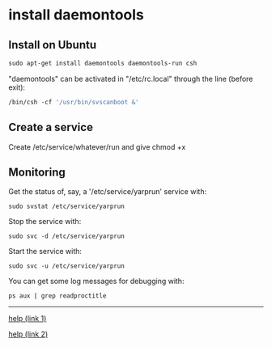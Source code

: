 # install daemontools

## Install on Ubuntu

```bash
sudo apt-get install daemontools daemontools-run csh
```

"daemontools" can be activated in "/etc/rc.local" through the line (before exit):

```bash
/bin/csh -cf '/usr/bin/svscanboot &'
```

## Create a service

Create /etc/service/whatever/run and give chmod +x

## Monitoring

Get the status of, say, a '/etc/service/yarprun' service with:

`sudo svstat /etc/service/yarprun`

Stop the service with:

`sudo svc -d /etc/service/yarprun`

Start the service with:

`sudo svc -u /etc/service/yarprun`

You can get some log messages for debugging with:

`ps aux | grep readproctitle`

-----

[help (link 1)](http://blog.teksol.info/pages/daemontools/tutorial)

[help (link 2)](http://crossbar.io/docs/Automatic-startup-and-restart/)
